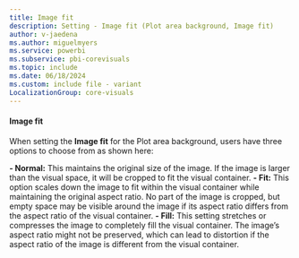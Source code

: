 ```yaml
---
title: Image fit
description: Setting - Image fit (Plot area background, Image fit)
author: v-jaedena
ms.author: miguelmyers
ms.service: powerbi
ms.subservice: pbi-corevisuals
ms.topic: include
ms.date: 06/18/2024
ms.custom: include file - variant
LocalizationGroup: core-visuals
---
```

#### Image fit

When setting the **Image fit** for the Plot area background, users have three options to choose from as shown here:

**- Normal:** This maintains the original size of the image. If the image is larger than the visual space, it will be cropped to fit the visual container.
**- Fit:** This option scales down the image to fit within the visual container while maintaining the original aspect ratio. No part of the image is cropped, but empty space may be visible around the image if its aspect ratio differs from the aspect ratio of the visual container.
**- Fill:** This setting stretches or compresses the image to completely fill the visual container. The image’s aspect ratio might not be preserved, which can lead to distortion if the aspect ratio of the image is different from the visual container.

